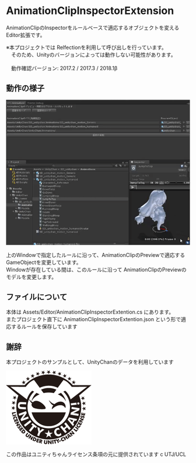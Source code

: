 # AnimationClipInspectorExtension
AnimationClipのInspectorをルールベースで適応するオブジェクトを変えるEditor拡張です。

※本プロジェクトでは Relfectionを利用して呼び出しを行っています。<br />
　そのため、Unityのバージョンによっては動作しない可能性があります。<br />
<br />
　動作確認バージョン: 2017.2 / 2017.3 / 2018.1β<br />

## 動作の様子
![alt text](doc/demo.gif)

上のWindowで指定したルールに沿って、AnimationClipのPreviewで適応するGameObjectを変更しています。<br />
Windowが存在している間は、このルールに沿って AnimationClipのPreviewのモデルを変更します。<br />

## ファイルについて
本体は Assets/Editor/AnimationClipInspectorExtention.cs にあります。<br />
またプロジェクト直下に AnimationClipInspectorExtention.json という形で適応するルールを保存しています

## 謝辞
本プロジェクトのサンプルとして、UnityChanのデータを利用しています<br />

![alt text](doc/imageLicenseLogo.png)

この作品はユニティちゃんライセンス条項の元に提供されています
c UTJ/UCL


